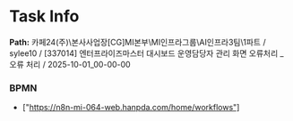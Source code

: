 # Task Info

**Path:** 카페24(주)\본사사업장\[CG]MI본부\MI인프라그룹\AI인프라3팀\1파트 / sylee10 / [337014] 엔터프라이즈마스터 대시보드 운영담당자 관리 화면 오류처리 _ 오류 처리 / 2025-10-01_00-00-00

### BPMN
- ["https://n8n-mi-064-web.hanpda.com/home/workflows"]

